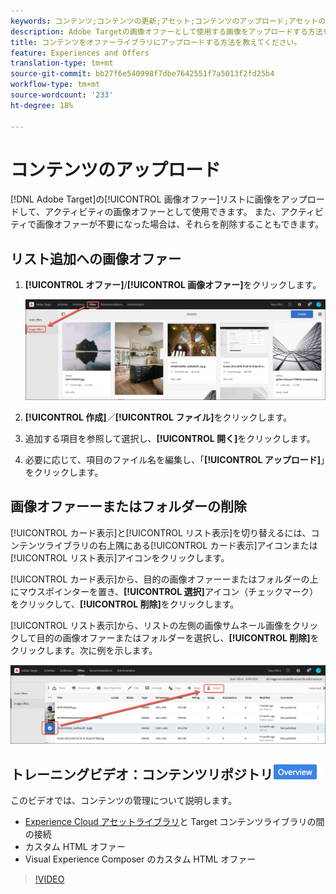 ```yaml
---
keywords: コンテンツ;コンテンツの更新;アセット;コンテンツのアップロード;アセットのアップロード
description: Adobe Targetの画像オファーとして使用する画像をアップロードする方法を説明します。
title: コンテンツをオファーライブラリにアップロードする方法を教えてください。
feature: Experiences and Offers
translation-type: tm+mt
source-git-commit: bb27f6e540998f7dbe7642551f7a5013f2fd25b4
workflow-type: tm+mt
source-wordcount: '233'
ht-degree: 18%

---
```



# コンテンツのアップロード

[!DNL Adobe Target]の[!UICONTROL 画像オファー]リストに画像をアップロードして、アクティビティの画像オファーとして使用できます。 また、アクティビティで画像オファーが不要になった場合は、それらを削除することもできます。

## リスト追加への画像オファー

1. **[!UICONTROL オファー]**/**[!UICONTROL 画像オファー]**&#x200B;をクリックします。

   ![オファー/画像オファー](/help/c-experiences/c-manage-content/assets/image-offers-tab.png)

1. **[!UICONTROL 作成]**／**[!UICONTROL ファイル]**&#x200B;をクリックします。
1. 追加する項目を参照して選択し、**[!UICONTROL 開く]**&#x200B;をクリックします。
1. 必要に応じて、項目のファイル名を編集し、「**[!UICONTROL アップロード]**」をクリックします。

## 画像オファーーまたはフォルダーの削除

[!UICONTROL カード表示]と[!UICONTROL リスト表示]を切り替えるには、コンテンツライブラリの右上隅にある[!UICONTROL カード表示]アイコンまたは[!UICONTROL リスト表示]アイコンをクリックします。

[!UICONTROL カード表示]から、目的の画像オファーーまたはフォルダーの上にマウスポインターを置き、**[!UICONTROL 選択]**&#x200B;アイコン（チェックマーク）をクリックして、**[!UICONTROL 削除]**&#x200B;をクリックします。

[!UICONTROL リスト表示]から、リストの左側の画像サムネール画像をクリックして目的の画像オファーまたはフォルダーを選択し、**[!UICONTROL 削除]**&#x200B;をクリックします。次に例を示します。

![選択した項目を削除](/help/c-experiences/c-manage-content/assets/delete-image-offer.png)

## トレーニングビデオ：コンテンツリポジトリ![概要バッジ](/help/assets/overview.png)

このビデオでは、コンテンツの管理について説明します。

* [Experience Cloud アセットライブラリ](https://experienceleague.adobe.com/docs/core-services/interface/assets/creative-cloud.html)と Target コンテンツライブラリの間の接続
* カスタム HTML オファー
* Visual Experience Composer のカスタム HTML オファー

>[!VIDEO](https://video.tv.adobe.com/v/17387)